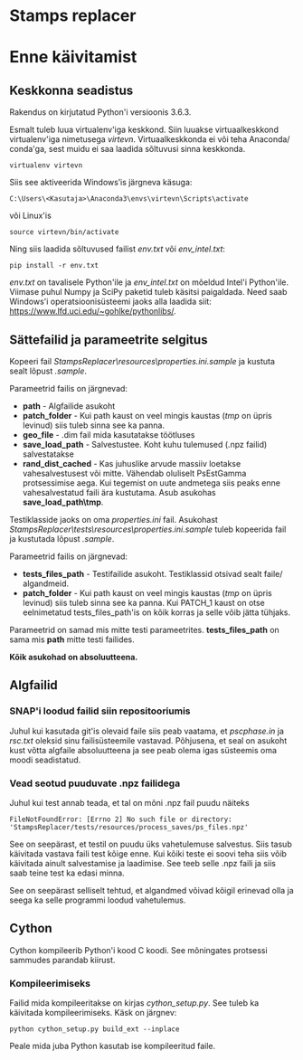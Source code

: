 # Stamps replacer

# Enne käivitamist

## Keskkonna seadistus

Rakendus on kirjutatud Python'i versioonis 3.6.3.

Esmalt tuleb luua virtualenv'iga keskkond. Siin luuakse virtuaalkeskkond virtualenv'iga nimetusega
_virtevn_. Virtuaalkeskkonda ei või teha Anaconda/ conda'ga, sest muidu ei saa laadida sõltuvusi sinna keskkonda.

`virtualenv virtevn`

Siis see aktiveerida Windows’is järgneva käsuga:

`C:\Users\<Kasutaja>\Anaconda3\envs\virtevn\Scripts\activate`

või Linux'is

`source virtevn/bin/activate`

Ning siis laadida sõltuvused failist _env.txt_ või _env\_intel.txt_:

`pip install -r env.txt`

_env.txt_ on tavalisele Python'ile ja _env\_intel.txt_ on mõeldud Intel'i Python'ile. 
Viimase puhul Numpy ja SciPy paketid tuleb käsitsi paigaldada. Need saab Windows'i 
operatsioonisüsteemi jaoks alla laadida siit: https://www.lfd.uci.edu/~gohlke/pythonlibs/.

## Sättefailid ja parameetrite selgitus

Kopeeri fail _StampsReplacer\resources\properties.ini.sample_ ja kustuta sealt lõpust _.sample_.

Parameetrid failis on järgnevad:
* __path__ - Algfailide asukoht
* __patch_folder__ - Kui path kaust on veel mingis kaustas (_tmp_ on üpris levinud) siis tuleb sinna see ka panna.
* __geo_file__ - .dim fail mida kasutatakse töötluses
* __save_load_path__ - Salvestustee. Koht kuhu tulemused (.npz failid) salvestatakse 
* __rand_dist_cached__ - Kas juhuslike arvude massiiv loetakse vahesalvestusest või mitte. 
Vähendab oluliselt PsEstGamma protsessimise aega. Kui tegemist on uute andmetega siis peaks enne 
vahesalvestatud faili ära kustutama. Asub asukohas __save_load_path\tmp__.

Testiklasside jaoks on oma _properties.ini_ fail. Asukohast _StampsReplacer\tests\resources\properties.ini.sample_ tuleb kopeerida fail ja 
kustutada lõpust _.sample_.

Parameetrid failis on järgnevad:
* __tests_files_path__ - Testifailide asukoht. Testiklassid otsivad sealt faile/ algandmeid.
* __patch_folder__ - Kui path kaust on veel mingis kaustas (_tmp_ on üpris levinud) siis tuleb sinna see ka panna. 
Kui PATCH_1 kaust on otse eelnimetatud tests_files_path'is on kõik korras ja selle võib jätta tühjaks.

Parameetrid on samad mis mitte testi parameetrites. __tests_files_path__ on sama mis __path__ mitte testi failides.

__Kõik asukohad on absoluutteena.__   

## Algfailid

### SNAP'i loodud failid siin repositooriumis

Juhul kui kasutada git'is olevaid faile siis peab vaatama, et _pscphase.in_ ja _rsc.txt_ oleksid sinu failisüsteemile vastavad. 
Põhjusena, et seal on asukoht kust võtta algfaile absoluutteena ja see peab olema igas süsteemis oma moodi seadistatud.

### Vead seotud puuduvate .npz failidega

Juhul kui test annab teada, et tal on mõni .npz fail puudu näiteks

`FileNotFoundError: [Errno 2] No such file or directory: 'StampsReplacer/tests/resources/process_saves/ps_files.npz'`

See on seepärast, et testil on puudu üks vahetulemuse salvestus. Siis tasub käivitada vastava faili test kõige enne. 
Kui kõiki teste ei soovi teha siis võib käivitada ainult salvestamise ja laadimise. See teeb selle .npz faili ja siis saab 
teine test ka edasi minna. 

See on seepärast selliselt tehtud, et algandmed võivad kõigil erinevad olla ja seega ka selle programmi loodud vahetulemus.  

## Cython

Cython kompileerib Python'i kood C koodi. See mõningates protsessi sammudes parandab kiirust.

### Kompileerimiseks

Failid mida kompileeritakse on kirjas _cython_setup.py_. See tuleb ka käivitada kompileerimiseks. Käsk on järgnev:

`python cython_setup.py build_ext --inplace`

Peale mida juba Python kasutab ise kompileeritud faile.